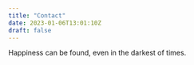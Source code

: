 ```yaml
---
title: "Contact"
date: 2023-01-06T13:01:10Z
draft: false
---
```


Happiness can be found, even in the darkest of times.
